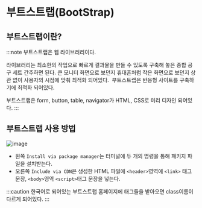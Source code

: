 # 부트스트랩(BootStrap)

## 부트스트랩이란?

:::note
부트스트랩은 웹 라이브러리이다.

라이브러리는 최소한의 작업으로 빠르게 결과물을 만들 수 있도록 구축해 놓은 종합 공구 세트 간주하면 된다.
큰 모니터 화면으로 보던지 휴대폰처럼 작은 화면으로 보던지 상관 없이 사용자의 시점에 맞춰 최적화 되어있다. 
부트스트랩은 반응형 사이트를 구축하기에 최적화 되어있다.

부트스트랩은 form, button, table, navigator가 HTML, CSS로 미리 디자인 되어있다.
:::

## 부트스트랩 사용 방법

![image](https://github.com/JJamVa/JJamVa/assets/80045006/76ae9a53-4ac5-4228-9cd6-76104556ad98)

- 왼쪽 `Install via package manager`는 터미널에 두 개의 명령을 통해 패키지 파일을 설치받는다.
- 오른쪽 `Include via CDN`은 생성한 HTML 파일에 `<header>`영역에 `<link>` 태그 문장, `<body>`영역 `<script>`태그 문장을 넣는다.

:::caution
한국어로 되어있는 부트스트랩 홈페이지에 태그들을 받아오면 class이름이 다르게 되어있다.
:::
